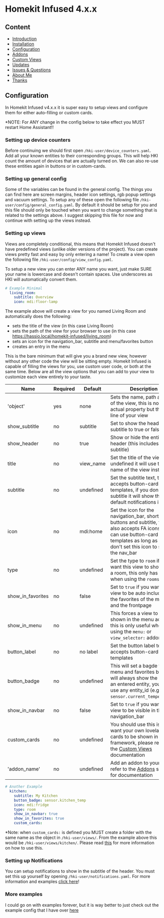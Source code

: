 # Homekit Infused 4.x.x

## Content
- [Introduction](index.md)
- [Installation](installation.md)
- [Configuration](configuration.md)
- [Addons](addons.md)
- [Custom Views](custom_views.md)
- [Updates](updates.md)
- [Issues & Questions](issues.md)
- [About Me](about.md)
- [Thanks](thanks.md)

## Configuration
In Homekit Infused v4.x.x it is super easy to setup views and configure them for either auto-filling or custom cards.

*NOTE: For ANY change in the config below to take effect you MUST restart Home Assistant!!

### Setting up device counters
Before continuing we should first open `/hki-user/device_counters.yaml`. Add all your known entities to their corresponding groups. This will help HKI count the amount of devices that are actually turned on.
We can also re-use these entities again in buttons or in custom-cards.

### Setting up general config
Some of the variables can be found in the general config. The things you can find here are screen margins, header icon settings, rgb popup settings and vacuum settings.
To setup any of these open the following file `/hki-user/config/general_config.yaml`. 
By default it should be setup for you and this file should only be touched when you want to change something that is related to the settings above. I suggest skipping this file for now and continue with setting up the views instead.

### Setting up views
Views are completely conditional, this means that Homekit Infused doesn't have predefined views (unlike older versions of the project). You can create views pretty fast and easy by only entering a name!
To create a view open the following file `/hki-user/config/view_config.yaml`. 

To setup a new view you can enter ANY name you want, just make SURE your name is lowercase and doesn't contain spaces. Use underscores as HKI will automatically convert them.

```yaml
# Example Minimal
  living_room:
    subtitle: Overview
    icon: mdi:floor-lamp
```
The example above will create a view for you named Living Room and automatically does the following:
- sets the title of the view (in this case Living Room)
- sets the path of the view for your browser to use (in this case https://hassio.local/homekit-infused/living_room)
- sets an icon for the navigation_bar, subtitle and menu/favorites button
- creates an entry in the menu

This is the bare minimum that will give you a brand new view, however without any other code the view will be sitting empty. Homekit Infused is capable of filling the views for you, use custom user code, or both at the same time. Below are all the view options that you can add to your view to customize each view entirely to your taste.

| Name | Required | Default | Description |
|----------------------------------|-------------|----------------------|-----------------------------------------------------------------------------------------------------------------------------------------------------------------------------------|
| 'object' | yes | none | Sets the name, path and title of the view, this is not an actual property but the first line of your view |
| show_subtitle | no | subtitle | Set to show the header subtitle to true or false |
| show_header | no | true | Show or hide the entire HKI header (this includes the subtitle) |
| title | no | view_name | Set the title of the view, if undefined it will use the name of the view instead |
| subtitle | no | undefined | Set the subtitle text, this accepts button-card JS templates, if you don't set a subtitle it will show the default notifications instead |
| icon | no | mdi:home | Set the icon for the navigation_bar, shortcut buttons and subtitle, this also accepts FA icons, you can use button-card JS templates as long as you don't set this icon to show in the nav_bar |
| type | no | undefined | Set the type to `room` if you want this view to show up as a room, this only has effect when using the `rooms` addon |
| show_in_favorites | no | false | Set to `true` if you want this view to be auto included in the favorites of the menu and the frontpage |
| show_in_menu | no | undefined | This forces a view to be shown in the menu addon, this is only useful when using the `menu:` or `view_selector:` addon |
| button_label | no | no label | Set the button label text, this accepts button-card JS templates |
| button_badge | no | undefined | This will set a bagde for the menu and favorites button, it will always show the state of an entered entity, you can use any entity_id (e.g. `sensor.current_temperature`) |
| show_in_navbar | no | false | Set to `true` if you want this view to be visible in the navigation_bar |
| custom_cards | no | undefined | You should use this is you want your own lovelace cards to be shown in the framework, please refer to the [Custom Views](custom_views.md) documentation |
| 'addon_name' | no | undefined | Add an addon to your view, refer to the [Addons](addons.md) section for documentation |

```yaml
# Another Example 
  kitchen:
    subtitle: My Kitchen
    button_badge: sensor.kitchen_temp
    icon: mdi:fridge
    type: room
    show_in_navbar: true
    show_in_favorites: true
    custom_cards:
```

*Note: when `custom_cards:` is defined you MUST create a folder with the same name as the object in `/hki-user/views/`. From the example above this would be `/hki-user/views/kitchen/`.
Please read [this](custom_views.md) for more information on how to use this.

### Setting up Notifications
You can setup notifications to show in the subtitle of the header. You must set this up yourself by opening `/hki-user/notifications.yaml`. For more information and examples [click here](https://github.com/jimz011/homekit-infused/blob/4.x.x-docs/docs/addons/notifications.md)!

### More examples
I could go on with examples forever, but it is way better to just check out the example config that I have over [here](https://github.com/jimz011/homekit-infused/tree/4.x.x-personal)
